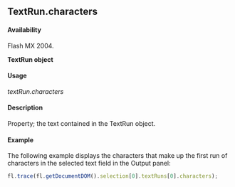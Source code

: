 ## TextRun.characters

#### Availability

Flash MX 2004.

**TextRun object**

#### Usage

*textRun.characters*

#### Description

Property; the text contained in the TextRun object.

#### Example

The following example displays the characters that make up the first run of characters in the selected text field in the Output panel:

```javascript
fl.trace(fl.getDocumentDOM().selection[0].textRuns[0].characters);

```
